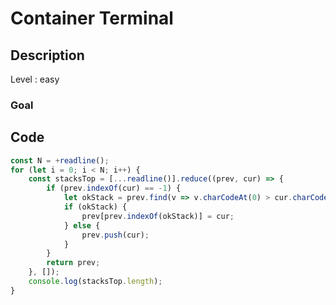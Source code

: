 
# Container Terminal

## Description

Level : easy

### Goal



## Code

```js
const N = +readline();
for (let i = 0; i < N; i++) {
    const stacksTop = [...readline()].reduce((prev, cur) => {
        if (prev.indexOf(cur) == -1) {
            let okStack = prev.find(v => v.charCodeAt(0) > cur.charCodeAt(0));
            if (okStack) {
                prev[prev.indexOf(okStack)] = cur;
            } else {
                prev.push(cur);
            }
        }
        return prev;
    }, []);
    console.log(stacksTop.length);
}
```
